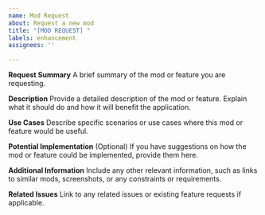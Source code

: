 ```yaml
---
name: Mod Request
about: Request a new mod
title: "[MOD REQUEST] "
labels: enhancement
assignees: ''

---
```


**Request Summary**
A brief summary of the mod or feature you are requesting.

**Description**
Provide a detailed description of the mod or feature. Explain what it should do and how it will benefit the application.

**Use Cases**
Describe specific scenarios or use cases where this mod or feature would be useful.

**Potential Implementation**
(Optional) If you have suggestions on how the mod or feature could be implemented, provide them here.

**Additional Information**
Include any other relevant information, such as links to similar mods, screenshots, or any constraints or requirements.

**Related Issues**
Link to any related issues or existing feature requests if applicable.
